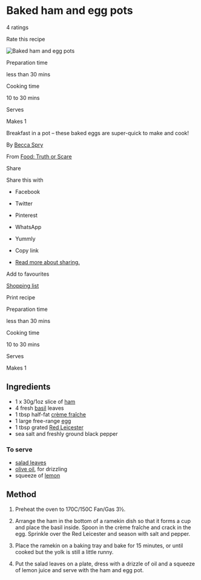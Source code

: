# Baked ham and egg pots

4 ratings

Rate this recipe

![Baked ham and egg pots](https://ichef.bbci.co.uk/food/ic/food_16x9_832/recipes/ham_and_egg_pots_63131_16x9.jpg)

Preparation time

less than 30 mins

Cooking time

10 to 30 mins

Serves

Makes 1

Breakfast in a pot – these baked eggs are super-quick to make and cook!

By [Becca Spry](https://www.bbc.co.uk/food/chefs/becca_spry)

From [Food: Truth or Scare](https://www.bbc.co.uk/food/programmes/b08f17c0)

Share

Share this with

-   Facebook
-   Twitter
-   Pinterest
-   WhatsApp
-   Yummly
-   Copy link
    
-   [Read more about sharing.](http://www.bbc.co.uk/faqs/questions/bbc_online/sharing)

Add to favourites

[Shopping list](https://www.bbc.co.uk/food/recipes/ham_and_egg_pots_63131/shopping-list)

Print recipe

Preparation time

less than 30 mins

Cooking time

10 to 30 mins

Serves

Makes 1

## Ingredients

-   1 x 30g/1oz slice of [ham](https://www.bbc.co.uk/food/ham)
-   4 fresh [basil](https://www.bbc.co.uk/food/basil) leaves
-   1 tbsp half-fat [crème fraîche](https://www.bbc.co.uk/food/creme_fraiche)
-   1 large free-range [egg](https://www.bbc.co.uk/food/egg)
-   1 tbsp grated [Red Leicester](https://www.bbc.co.uk/food/red_leicester_cheese)
-   sea salt and freshly ground black pepper

### To serve

-   [salad leaves](https://www.bbc.co.uk/food/salad_leaves)
-   [olive oil](https://www.bbc.co.uk/food/olive_oil), for drizzling
-   squeeze of [lemon](https://www.bbc.co.uk/food/lemon)

## Method

1.  Preheat the oven to 170C/150C Fan/Gas 3½.
    
2.  Arrange the ham in the bottom of a ramekin dish so that it forms a cup and place the basil inside. Spoon in the crème fraîche and crack in the egg. Sprinkle over the Red Leicester and season with salt and pepper.
    
3.  Place the ramekin on a baking tray and bake for 15 minutes, or until cooked but the yolk is still a little runny.
    
4.  Put the salad leaves on a plate, dress with a drizzle of oil and a squeeze of lemon juice and serve with the ham and egg pot.